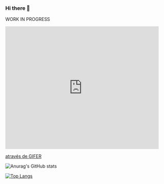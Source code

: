 ### Hi there 👋

WORK IN PROGRESS
<iframe src="https://gifer.com/embed/dGF" width=480 height=384.000 frameBorder="0" allowFullScreen></iframe><p><a href="https://gifer.com">através de GIFER</a></p>


![Anurag's GitHub stats](https://github-readme-stats.vercel.app/api?username=rocribeiro&show_icons=true&theme=radical)


[![Top Langs](https://github-readme-stats.vercel.app/api/top-langs/?username=rocribeiro&layout=demo)](https://github.com/anuraghazra/github-readme-stats)


<!--
**rocribeiro/rocribeiro** is a ✨ _special_ ✨ repository because its `README.md` (this file) appears on your GitHub profile.

Here are some ideas to get you started:

- 🔭 I’m currently working on ...
- 🌱 I’m currently learning ...
- 👯 I’m looking to collaborate on ...
- 🤔 I’m looking for help with ...
- 💬 Ask me about ...
- 📫 How to reach me: ...
- 😄 Pronouns: ...
- ⚡ Fun fact: ...
-->
